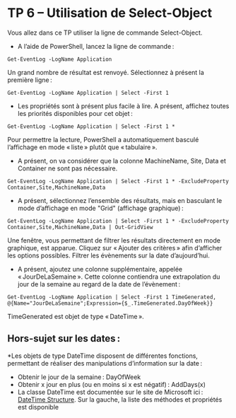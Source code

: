 # TP 6 – Utilisation de Select-Object 

Vous allez dans ce TP utiliser la ligne de commande Select-Object. 

* A l’aide de PowerShell, lancez la ligne de commande : 

```
Get-EventLog -LogName Application 
```

Un grand nombre de résultat est renvoyé. Sélectionnez à présent la première ligne : 

```
Get-EventLog -LogName Application | Select -First 1 
```

* Les propriétés sont à présent plus facile à lire. A présent, affichez toutes les priorités disponibles pour cet objet : 

```
Get-EventLog -LogName Application | Select -First 1 * 
```

Pour permettre la lecture, PowerShell a automatiquement basculé l’affichage en mode « liste » plutôt que « tabulaire ».  

* A présent, on va considérer que la colonne MachineName, Site, Data et Container ne sont pas nécessaire. 

```
Get-EventLog -LogName Application | Select -First 1 * -ExcludeProperty Container,Site,MachineName,Data 
```

* A présent, sélectionnez l’ensemble des résultats, mais en basculant le mode d’affichage en mode "Grid" (affichage graphique) : 

```
Get-EventLog -LogName Application | Select -First 1 * -ExcludeProperty Container,Site,MachineName,Data | Out-GridView 
```

Une fenêtre, vous permettant de filtrer les résultats directement en mode graphique, est apparue. Cliquez sur « Ajouter des critères » afin d’afficher les options possibles. Filtrer les évènements sur la date d’aujourd’hui. 

* A présent, ajoutez une colonne supplémentaire, appelée « JourDeLaSemaine ». Cette colonne contiendra une extrapolation du jour de la semaine au regard de la date de l’évènement : 
```
Get-EventLog -LogName Application | Select -First 1 TimeGenerated, @{Name="JourDeLaSemaine";Expression={$_.TimeGenerated.DayOfWeek}} 
```

TimeGenerated est objet de type « DateTime ».  

## Hors-sujet sur les dates :

*Les objets de type DateTime disposent de différentes fonctions, permettant de réaliser des manipulations d’information sur la date :
  * Obtenir le jour de la semaine : DayOfWeek
  * Obtenir x jour en plus (ou en moins si x est négatif) : AddDays(x)
  * La classe DateTime est documentée sur le site de Microsoft ici : [DateTime Structure](https://docs.microsoft.com/fr-fr/dotnet/api/system.datetime). Sur la gauche, la liste des méthodes et propriétés est disponible

  
